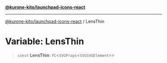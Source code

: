 [**@kurone-kito/launchpad-icons-react**](../README.md)

***

[@kurone-kito/launchpad-icons-react](../globals.md) / LensThin

# Variable: LensThin

> `const` **LensThin**: `FC`\<`SVGProps`\<`SVGSVGElement`\>\>

